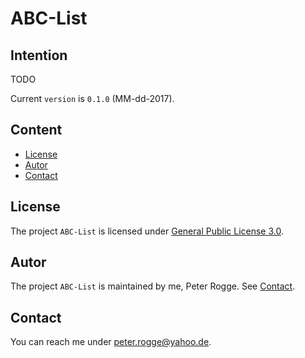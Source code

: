 ABC-List
===



Intention
---

TODO

Current `version` is `0.1.0` (MM-dd-2017).


Content
---

* [License](#License)
* [Autor](#Autor)
* [Contact](#Contact)



License<a name="License" />
---

The project `ABC-List` is licensed under [General Public License 3.0].



Autor<a name="Autor" />
---

The project `ABC-List` is maintained by me, Peter Rogge. See [Contact](#Contact).



Contact<a name="Contact" />
---

You can reach me under <peter.rogge@yahoo.de>.



[//]: # (Images)



[//]: # (Links)
[General Public License 3.0]:http://www.gnu.org/licenses/gpl-3.0.en.html
